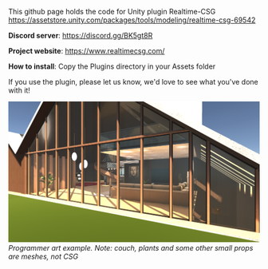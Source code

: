 This github page holds the code for Unity plugin Realtime-CSG
https://assetstore.unity.com/packages/tools/modeling/realtime-csg-69542


**Discord server**: https://discord.gg/BK5gt8R

**Project website**: https://www.realtimecsg.com/

**How to install**: Copy the Plugins directory in your Assets folder

If you use the plugin, please let us know, we'd love to see what you've done with it!




![Example](ReadMe/Images/house_view.png)
*Programmer art example. 
Note: couch, plants and some other small props are meshes, not CSG*